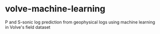 # volve-machine-learning

P and S-sonic log prediction from geophysical logs using machine learning in Volve's field dataset
